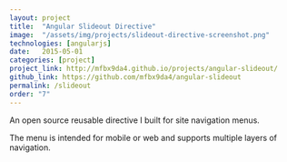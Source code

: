 ```yaml
---
layout: project
title:  "Angular Slideout Directive"
image:  "/assets/img/projects/slideout-directive-screenshot.png"
technologies: [angularjs]
date:   2015-05-01
categories: [project]
project_link: http://mfbx9da4.github.io/projects/angular-slideout/
github_link: https://github.com/mfbx9da4/angular-slideout
permalink: /slideout
order: "7"
---
```


An open source reusable directive I built for site navigation menus.   

The menu is intended for mobile or web and supports multiple layers of navigation.
